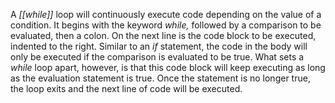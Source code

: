 A _[[while]]_ loop will continuously execute code depending on the value of a condition. It begins with the keyword _while,_ followed by a comparison to be evaluated, then a colon. On the next line is the code block to be executed, indented to the right. Similar to an _if_ statement, the code in the body will only be executed if the comparison is evaluated to be true. What sets a _while_ loop apart, however, is that this code block will keep executing as long as the evaluation statement is true. Once the statement is no longer true, the loop exits and the next line of code will be executed.